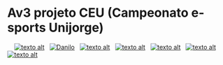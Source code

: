 # Av3 projeto CEU (Campeonato e-sports Unijorge)
&nbsp;
&nbsp;
[![texto alt](https://images-ext-1.discordapp.net/external/VvvxbV6tXyDUlwVFFHZlL78lS0J1cHPeJ-NQjlPLdCU/https/c.tenor.com/jUMex_rdqPwAAAAM/among-us-twerk.gif)](urldolink)
&nbsp;
[![Danilo](https://media.discordapp.net/attachments/884296594831331378/884316145417613342/4m3s.gif)](urldolink)
&nbsp;
[![texto alt](https://media.discordapp.net/attachments/884296594831331378/884650948918673488/giphy.gif)](urldolink)
&nbsp;
[![texto alt](https://media.discordapp.net/attachments/683835628403687484/908570705615011850/Gif_007.gif)](urldolink)
&nbsp;
[![texto alt](https://media.discordapp.net/attachments/683835628403687484/908570756403847218/Gif_009.gif)](urldolink)
&nbsp;
[![texto alt](https://media.discordapp.net/attachments/683835628403687484/908570779548024872/Gif_012.gif)](urldolink)
&nbsp;
[![texto alt](https://media.discordapp.net/attachments/683835628403687484/908571376498122772/Gif_006.gif?width=467&height=473)](urldolink)
&nbsp;
